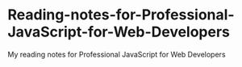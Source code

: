 # Reading-notes-for-Professional-JavaScript-for-Web-Developers
My reading notes for Professional JavaScript for Web Developers
